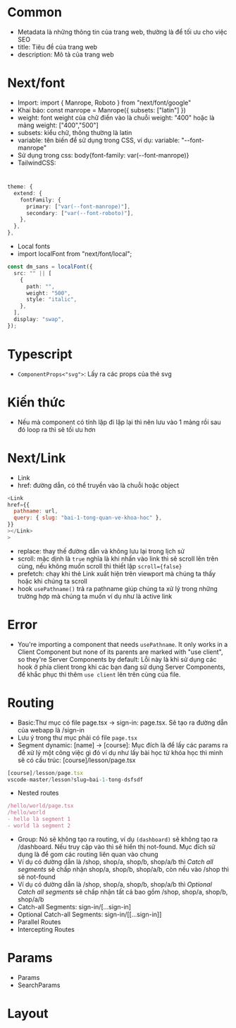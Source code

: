 # Common

- Metadata là những thông tin của trang web, thường là để tối ưu cho việc SEO
- title: Tiêu đề của trang web
- description: Mô tả của trang web

# Next/font

- Import: import { Manrope, Roboto } from "next/font/google"
- Khai báo: const manrope = Manrope({ subsets: ["latin"] })
- weight: font weight của chữ điền vào là chuỗi weight: "400" hoặc là mảng weight: ["400","500"]
- subsets: kiểu chữ, thông thường là latin
- variable: tên biến để sử dụng trong CSS, ví dụ: variable: "--font-manrope"
- Sử dụng trong css: body{font-family: var(--font-manrope)}
- TailwindCSS: <h1 className="font-primary"></h1>

```ts
theme: {
  extend: {
    fontFamily: {
      primary: ["var(--font-manrope)"],
      secondary: ["var(--font-roboto)"],
    },
  },
},
```

- Local fonts
- import localFont from "next/font/local";

```ts
const dm_sans = localFont({
  src: "" || [
    {
      path: "",
      weight: "500",
      style: "italic",
    },
  ],
  display: "swap",
});
```

# Typescript

- `ComponentProps<"svg">`: Lấy ra các props của thẻ svg

# Kiến thức

- Nếu mà component có tính lặp đi lặp lại thì nên lưu vào 1 mảng rồi sau đó loop ra thì sẽ tối ưu hơn

# Next/Link

- Link
- href: đường dẫn, có thể truyền vào là chuỗi hoặc object

```js
<Link
href={{
  pathname: url,
  query: { slug: "bai-1-tong-quan-ve-khoa-hoc" },
}}
></Link>
>
```

- replace: thay thế đường dẫn và không lưu lại trong lịch sử
- scroll: mặc dịnh là `true` nghĩa là khi nhấn vào link thì sẽ scroll lên trên cùng, nếu không muốn scroll thì thiết lập `scroll={false}`
- prefetch: chạy khi thẻ Link xuất hiện trên viewport mà chúng ta thấy hoặc khi chúng ta scroll
- hook `usePathname()` trả ra pathname giúp chúng ta xử lý trong những trường hợp mà chúng ta muốn ví dụ như là active link

# Error

- You're importing a component that needs `usePathname`. It only works in a Client Component but none of its parents are marked with "use client", so they're Server Components by default: Lỗi này là khi sử dụng các hook ở phía client trong khi các bạn đang sử dụng Server Components, để khắc phục thì thêm `use client` lên trên cùng của file.

# Routing

- Basic:Thư mục có file page.tsx -> sign-in: page.tsx. Sẽ tạo ra đường dẫn của webapp là /sign-in
- Lưu ý trong thư mục phải có file `page.tsx`
- Segment dynamic: [name] -> [course]: Mục đích là để lấy các params ra để xử lý một công việc gì đó ví dụ như lấy bài học từ khóa học thì mình sẽ có cấu trúc: [course]/lesson/page.tsx

```js
[course]/lesson/page.tsx
vscode-master/lesson?slug=bai-1-tong-dsfsdf
```

- Nested routes

```js
/hello/world/page.tsx
/hello/world
- hello là segment 1
- world là segment 2
```

- Group: Nó sẽ không tạo ra routing, ví dụ `(dashboard)` sẽ không tạo ra /dashboard. Nếu truy cập vào thì sẽ hiển thị not-found. Mục đích sử dụng là để gom các routing liên quan vào chung
- Ví dụ có đường dẫn là /shop, shop/a, shop/b, shop/a/b thì _Catch all segments_ sẽ chấp nhận shop/a, shop/b, shop/a/b, còn nếu vào /shop thì sẽ not-found
- Ví dụ có đường dẫn là /shop, shop/a, shop/b, shop/a/b thì _Optional Catch all segments_ sẽ chấp nhận tất cả bao gồm /shop, shop/a, shop/b, shop/a/b
- Catch-all Segments: sign-in/[...sign-in]
- Optional Catch-all Segments: sign-in/[[...sign-in]]
- Parallel Routes
- Intercepting Routes

# Params

- Params
- SearchParams

# Layout
